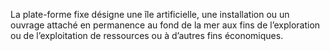 La plate-forme fixe désigne une île artificielle, une installation ou un ouvrage attaché en permanence au fond de la mer aux fins de l’exploration ou de l’exploitation de ressources ou à d’autres fins économiques.